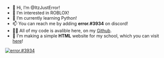 - 👋 Hi, I’m @ItzJustError!
- 👀 I’m interested in ROBLOX!
- 🌱 I’m currently learning Python!
- 📫 You can reach me by adding **error.#3934** on discord!
- 👨‍💻 All of my code is avalible here, on my [Github](https://github.com/ItzJustError?tab=repositories).
- 🏫 I'm making a simple **HTML** website for my school, which you can visit [here](https://itzjusterror.github.io/what-homework/)!

[![error.#3934](https://discord.c99.nl/widget/theme-2/651125099654807552.png)](https://discord.c99.nl/)
